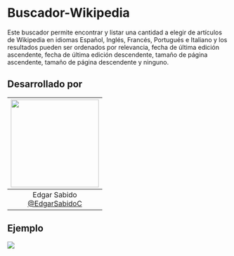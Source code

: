 # Buscador-Wikipedia

Este buscador permite encontrar y listar una cantidad a elegir de artículos de Wikipedia en idiomas Español, Inglés, Francés, Portugués e Italiano y los resultados pueden ser ordenados por relevancia, fecha de última edición ascendente, fecha de última edición descendente, tamaño de página ascendente, tamaño de página descendente y ninguno.


## Desarrollado por
|<img src="https://user-images.githubusercontent.com/63131135/187343349-bee2fc8d-87ad-4eff-9f3d-303994341125.png" width=200px>|
|:---:|
|Edgar Sabido <br> [@EdgarSabidoC](https://github.com/EdgarSabidoC)|

## Ejemplo
<img src="https://user-images.githubusercontent.com/63131135/187785902-259b9bcf-1a7d-4ea5-b636-f27d02a3b730.png">
